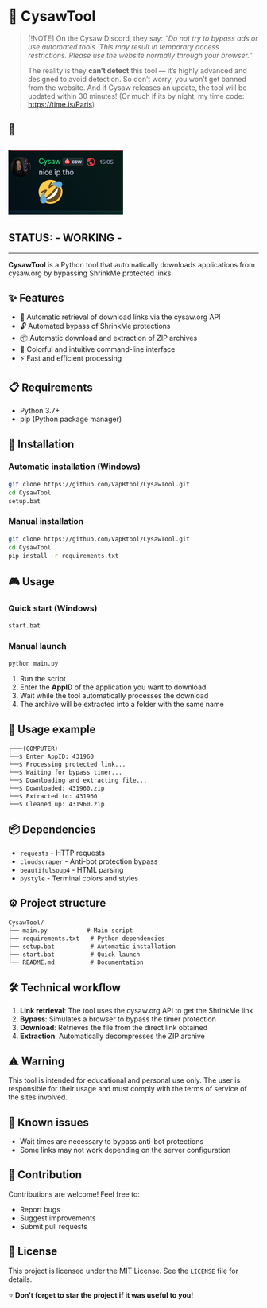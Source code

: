 # 🔧 CysawTool

> \[!NOTE]
> On the Cysaw Discord, they say:
> *“Do not try to bypass ads or use automated tools. This may result in temporary access restrictions. Please use the website normally through your browser.”*
>
> The reality is they **can’t detect** this tool — it’s highly advanced and designed to avoid detection. So don’t worry, you won’t get banned from the website.
> And if Cysaw releases an update, the tool will be updated within 30 minutes! (Or much if its by night, my time code: https://time.is/Paris)


## 🤡
![clown](image.png)
---
## STATUS: - WORKING -
---

**CysawTool** is a Python tool that automatically downloads applications from cysaw.org by bypassing ShrinkMe protected links.

## ✨ Features

* 🎯 Automatic retrieval of download links via the cysaw\.org API
* 🔓 Automated bypass of ShrinkMe protections
* 📦 Automatic download and extraction of ZIP archives
* 🎨 Colorful and intuitive command-line interface
* ⚡ Fast and efficient processing

## 📋 Requirements

* Python 3.7+
* pip (Python package manager)

## 🚀 Installation

### Automatic installation (Windows)

```bash
git clone https://github.com/VapRtool/CysawTool.git
cd CysawTool
setup.bat
```

### Manual installation

```bash
git clone https://github.com/VapRtool/CysawTool.git
cd CysawTool
pip install -r requirements.txt
```

## 🎮 Usage

### Quick start (Windows)

```bash
start.bat
```

### Manual launch

```bash
python main.py
```

1. Run the script
2. Enter the **AppID** of the application you want to download
3. Wait while the tool automatically processes the download
4. The archive will be extracted into a folder with the same name

## 📝 Usage example

```
┌───(COMPUTER)
└──$ Enter AppID: 431960
└──$ Processing protected link...
└──$ Waiting for bypass timer...
└──$ Downloading and extracting file...
└──$ Downloaded: 431960.zip
└──$ Extracted to: 431960
└──$ Cleaned up: 431960.zip
```

## 📦 Dependencies

* `requests` - HTTP requests
* `cloudscraper` - Anti-bot protection bypass
* `beautifulsoup4` - HTML parsing
* `pystyle` - Terminal colors and styles

## ⚙️ Project structure

```
CysawTool/
├── main.py           # Main script
├── requirements.txt   # Python dependencies
├── setup.bat          # Automatic installation
├── start.bat          # Quick launch
└── README.md          # Documentation
```

## 🛠️ Technical workflow

1. **Link retrieval**: The tool uses the cysaw\.org API to get the ShrinkMe link
2. **Bypass**: Simulates a browser to bypass the timer protection
3. **Download**: Retrieves the file from the direct link obtained
4. **Extraction**: Automatically decompresses the ZIP archive

## ⚠️ Warning

This tool is intended for educational and personal use only. The user is responsible for their usage and must comply with the terms of service of the sites involved.

## 🐛 Known issues

* Wait times are necessary to bypass anti-bot protections
* Some links may not work depending on the server configuration

## 🤝 Contribution

Contributions are welcome! Feel free to:

* Report bugs
* Suggest improvements
* Submit pull requests

## 📄 License

This project is licensed under the MIT License. See the `LICENSE` file for details.

⭐ **Don’t forget to star the project if it was useful to you!**
